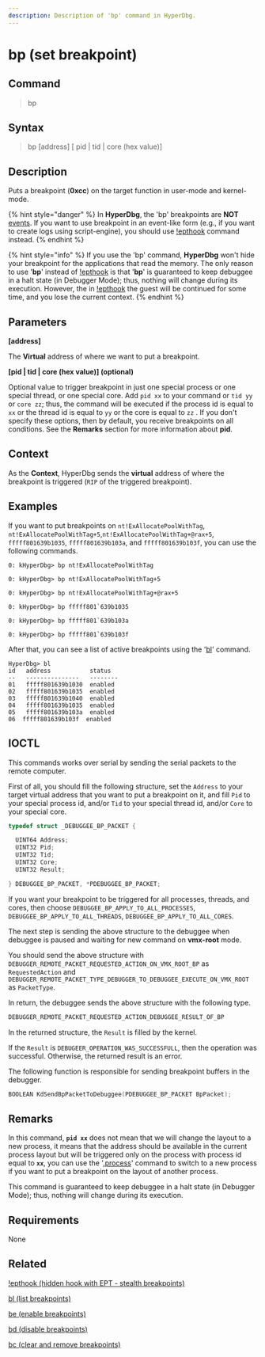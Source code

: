 ```yaml
---
description: Description of 'bp' command in HyperDbg.
---
```


# bp \(set breakpoint\)

## Command

> bp

## Syntax

> bp \[address\] \[ pid \| tid \| core \(hex value\)\]

## Description

Puts a breakpoint \(**0xcc**\) on the target function in user-mode and kernel-mode.

{% hint style="danger" %}
In **HyperDbg**, the 'bp' breakpoints are **NOT** [events](https://docs.hyperdbg.org/design/debugger-internals/events). If you want to use breakpoint in an event-like form \(e.g., if you want to create logs using script-engine\), you should use [!epthook](https://docs.hyperdbg.org/commands/extension-commands/epthook) command instead.
{% endhint %}

{% hint style="info" %}
If you use the 'bp' command, **HyperDbg** won't hide your breakpoint for the applications that read the memory. The only reason to use '**bp**' instead of [!epthook](https://docs.hyperdbg.org/commands/extension-commands/epthook) is that '**bp**' is guaranteed to keep debuggee in a halt state \(in Debugger Mode\); thus, nothing will change during its execution. However, the in [!epthook](https://docs.hyperdbg.org/commands/extension-commands/epthook) the guest will be continued for some time, and you lose the current context.
{% endhint %}

## Parameters

**\[address\]**

The **Virtual** address of where we want to put a breakpoint.

**\[pid \| tid \| core \(hex value\)\] \(optional\)**

Optional value to trigger breakpoint in just one special process or one special thread, or one special core. Add `pid xx` to your command or `tid yy` or `core zz`; thus, the command will be executed if the process id is equal to `xx` or the thread id is equal to `yy` or the core is equal to `zz` . If you don't specify these options, then by default, you receive breakpoints on all conditions. See the **Remarks** section for more information about **pid**.

## Context

As the **Context**, HyperDbg sends the **virtual** address of where the breakpoint is triggered \(`RIP` of the triggered breakpoint\).

## Examples

If you want to put breakpoints on `nt!ExAllocatePoolWithTag`, `nt!ExAllocatePoolWithTag+5`,`nt!ExAllocatePoolWithTag+@rax+5`, `fffff801639b1035`, `fffff801639b103a`, and `fffff801639b103f`, you can use the following commands.

```text
0: kHyperDbg> bp nt!ExAllocatePoolWithTag
```

```text
0: kHyperDbg> bp nt!ExAllocatePoolWithTag+5
```

```text
0: kHyperDbg> bp nt!ExAllocatePoolWithTag+@rax+5
```

```text
0: kHyperDbg> bp fffff801`639b1035
```

```text
0: kHyperDbg> bp fffff801`639b103a
```

```text
0: kHyperDbg> bp fffff801`639b103f
```

After that, you can see a list of active breakpoints using the '[bl](https://docs.hyperdbg.org/commands/debugging-commands/bl)' command.

```text
HyperDbg> bl
id   address           status
--   ---------------   --------
01   fffff801639b1030  enabled
02   fffff801639b1035  enabled
03   fffff801639b1040  enabled
04   fffff801639b1035  enabled
05   fffff801639b103a  enabled
06  fffff801639b103f  enabled
```

## IOCTL

This commands works over serial by sending the serial packets to the remote computer.

First of all, you should fill the following structure, set the `Address` to your target virtual address that you want to put a breakpoint on it, and fill `Pid` to your special process id, and/or `Tid` to your special thread id, and/or `Core` to your special core.

```c
typedef struct _DEBUGGEE_BP_PACKET {

  UINT64 Address;
  UINT32 Pid;
  UINT32 Tid;
  UINT32 Core;
  UINT32 Result;

} DEBUGGEE_BP_PACKET, *PDEBUGGEE_BP_PACKET;
```

If you want your breakpoint to be triggered for all processes, threads, and cores, then choose `DEBUGGEE_BP_APPLY_TO_ALL_PROCESSES`, `DEBUGGEE_BP_APPLY_TO_ALL_THREADS`, `DEBUGGEE_BP_APPLY_TO_ALL_CORES`.

The next step is sending the above structure to the debuggee when debuggee is paused and waiting for new command on **vmx-root** mode.

You should send the above structure with `DEBUGGER_REMOTE_PACKET_REQUESTED_ACTION_ON_VMX_ROOT_BP` as `RequestedAction` and `DEBUGGER_REMOTE_PACKET_TYPE_DEBUGGER_TO_DEBUGGEE_EXECUTE_ON_VMX_ROOT` as `PacketType`.

In return, the debuggee sends the above structure with the following type.

```c
DEBUGGER_REMOTE_PACKET_REQUESTED_ACTION_DEBUGGEE_RESULT_OF_BP
```

In the returned structure, the `Result` is filled by the kernel.

If the `Result` is `DEBUGEER_OPERATION_WAS_SUCCESSFULL`, then the operation was successful. Otherwise, the returned result is an error.

The following function is responsible for sending breakpoint buffers in the debugger.

```c
BOOLEAN KdSendBpPacketToDebuggee(PDEBUGGEE_BP_PACKET BpPacket);
```

## **Remarks**

In this command, **`pid xx`** does not mean that we will change the layout to a new process, it means that the address should be available in the current process layout but will be triggered only on the process with process id equal to **`xx`**, you can use the '[.process](https://docs.hyperdbg.org/commands/meta-commands/.process)' command to switch to a new process if you want to put a breakpoint on the layout of another process.

This command is guaranteed to keep debuggee in a halt state \(in Debugger Mode\); thus, nothing will change during its execution.

## Requirements

None

## Related

[!epthook \(hidden hook with EPT - stealth breakpoints\)](https://docs.hyperdbg.org/commands/extension-commands/epthook)

[bl \(list breakpoints\)](https://docs.hyperdbg.org/commands/debugging-commands/bl)

[be \(enable breakpoints\)](https://docs.hyperdbg.org/commands/debugging-commands/be)

[bd \(disable breakpoints\)](https://docs.hyperdbg.org/commands/debugging-commands/bd)

[bc \(clear and remove breakpoints\)](https://docs.hyperdbg.org/commands/debugging-commands/bc)

